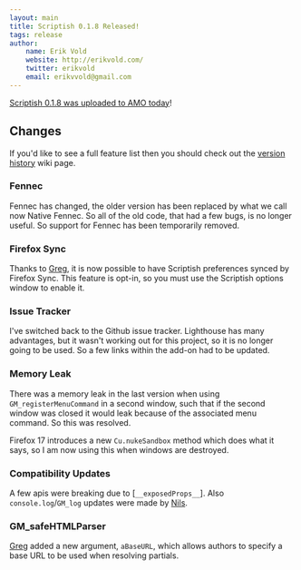```yaml
---
layout: main
title: Scriptish 0.1.8 Released!
tags: release
author:
    name: Erik Vold
    website: http://erikvold.com/
    twitter: erikvold
    email: erikvvold@gmail.com
---
```


[Scriptish 0.1.8 was uploaded to AMO today](https://addons.mozilla.org/firefox/addon/scriptish/)!

## Changes

If you'd like to see a full feature list then you should check out the [version
history] wiki page.

### Fennec

Fennec has changed, the older version has been replaced by what we call now
Native Fennec.  So all of the old code, that had a few bugs, is no longer
useful.  So support for Fennec has been temporarily removed.

### Firefox Sync

Thanks to [Greg], it is now possible to have Scriptish preferences synced by
Firefox Sync.  This
feature is opt-in, so you must use the Scriptish options window to enable it.

### Issue Tracker

I've switched back to the Github issue tracker.  Lighthouse has many
advantages, but it wasn't working out for this project, so it is no longer
going to be used.  So a few links within the add-on had to be updated.

### Memory Leak

There was a memory leak in the last version when using `GM_registerMenuCommand`
in a second window, such that if the second window was closed it would leak
because of the associated menu command.  So this was resolved.

Firefox 17 introduces a new `Cu.nukeSandbox` method which does what it says, so
I am now using this when windows are destroyed.

### Compatibility Updates

A few apis were breaking due to [`__exposedProps__`].
Also `console.log`/`GM_log` updates were made by [Nils].

### GM_safeHTMLParser

[Greg] added a new argument, `aBaseURL`, which allows authors to specify a
base URL to be used when resolving partials.

[version history]:https://github.com/scriptish/scriptish/wiki/Version-History
[Greg]:https://github.com/supahgreg
[Nils]:https://github.com/nmaier
[__exposedProps__]:https://developer.mozilla.org/en-US/docs/XPConnect_wrappers#__exposedProps__
[switching to the SDK]:http://scriptish.org/news/2011/11/21/Moving-to-addon-sdk.html
